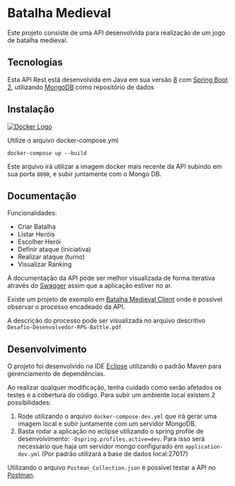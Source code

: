 # Batalha Medieval

Este projeto consiste de uma API desenvolvida para realização de um jogo de batalha medieval.



## Tecnologias

Esta API Rest está desenvolvida em Java em sua versão <a href="https://www.oracle.com/technetwork/pt/java/javase/downloads/jdk8-downloads-2133151.html">8</a> com <a href="https://spring.io/projects/spring-boot">Spring Boot 2</a>, utilizando <a href="https://www.mongodb.com/">MongoDB</a> como repositório de dados

## Instalação

[![Docker Logo](https://d207aa93qlcgug.cloudfront.net/1.95.5.qa/img/nav/docker-logo-loggedout.png)](https://hub.docker.com/r/marcosmele/batalha-medieval/)

Utilize o arquivo docker-compose.yml 

`docker-compose up --build`

Este arquivo irá utilizar a imagem docker mais recente da API subindo em sua porta `8080`, e subir juntamente com o Mongo DB.

## Documentação

Funcionalidades:

* Criar Batalha
* Listar Heróis
* Escolher Herói
* Definir ataque (iniciativa)
* Realizar ataque (turno)
* Visualizar Ranking

A documentação da API pode ser melhor visualizada de forma iterativa através do <a href="http://localhost:8080/swagger-ui.html">Swagger</a> assim que a aplicação estiver no ar.

Existe um projeto de exemplo em  <a href="https://github.com/marcosmele/batalha-medieval-client">Batalha Medieval Client</a> onde é possível observar o processo encadeado da API.

A descrição do processo pode ser visualizada no arquivo descritivo `Desafio-Desenvolvedor-RPG-Battle.pdf`

## Desenvolvimento

O projeto foi desenvolvido na IDE <a href="https://www.eclipse.org/">Eclipse</a> utilizando o padrão Maven para gerenciamento de dependências.

Ao realizar qualquer modificação, tenha cuidado como serão afetados os testes e a cobertura do código.
Para subir um ambiente local existem 2 possibilidades:


1.  Rode utilizando o arquivo `docker-compose-dev.yml` que irá gerar uma imagem local e subir juntamente com um servidor MongoDB.
2.  Basta rodar a aplicação no eclipse utilizando o spring profile de desenvolvimento: `-Dspring.profiles.active=dev`. Para isso será necessário que haja um servidor mongo configurado em `application-dev.yml` (Por padrão utilizará a base de dados local:27017)  

Utilizando o arquivo `Postman_Collection.json` é possível testar a API no <a href="https://www.getpostman.com/">Postman</a>.